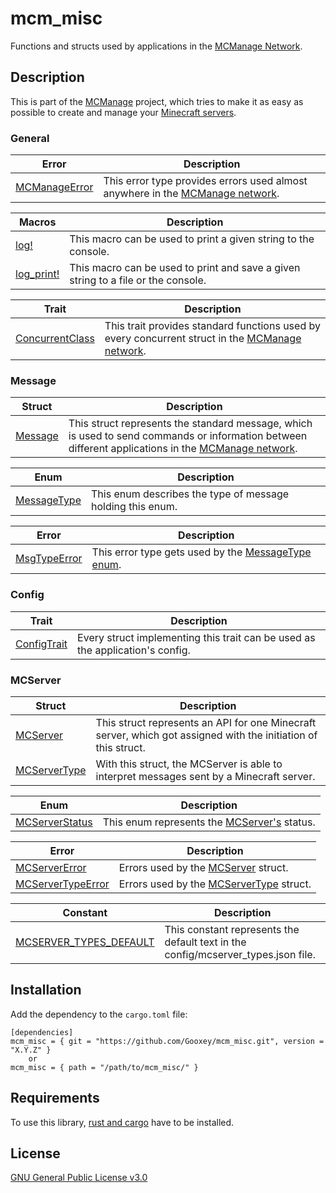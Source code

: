 # mcm_misc

Functions and structs used by applications in the [MCManage Network](https://github.com/Gooxey/MCManage.git).

## Description

This is part of the [MCManage](https://github.com/Gooxey/MCManage.git) project, which tries to make it as easy as possible to create and manage your [Minecraft servers](https://www.minecraft.net).

### General

| Error | Description |
|-|-|
| [MCManageError](./src/mcmanage_error.rs) | This error type provides errors used almost anywhere in the [MCManage network](https://github.com/Gooxey/MCManage.git). |

| Macros | Description |
|-|-|
| [log!](./src/log.rs)       | This macro can be used to print a given string to the console.                    |
| [log_print!](./src/log.rs) | This macro can be used to print and save a given string to a file or the console. |

| Trait | Description |
|-|-|
| [ConcurrentClass](./src/concurrent_class.rs) | This trait provides standard functions used by every concurrent struct in the [MCManage network](https://github.com/Gooxey/MCManage.git). |

### Message

| Struct | Description |
|-|-|
| [Message](./src/message/mod.rs) | This struct represents the standard message, which is used to send commands or information between different applications in the [MCManage network](https://github.com/Gooxey/MCManage.git). |

| Enum | Description |
|-|-|
| [MessageType](./src/message/message_type/mod.rs) | This enum describes the type of message holding this enum. |

| Error | Description |
|-|-|
| [MsgTypeError](./src/message/message_type/msg_type_error.rs) | This error type gets used by the [MessageType enum](./src/message/message_type/mod.rs). |

### Config

| Trait | Description |
|-|-|
| [ConfigTrait](./src/config_trait.rs) | Every struct implementing this trait can be used as the application's config. |

### MCServer

| Struct | Description |
|-|-|
| [MCServer](./src/mcserver_manager/mcserver/mod.rs)                        | This struct represents an API for one Minecraft server, which got assigned with the initiation of this struct. |
| [MCServerType](./src/mcserver_manager/mcserver/mcserver_type/mod.rs) | With this struct, the MCServer is able to interpret messages sent by a Minecraft server.                       |

| Enum | Description |
|-|-|
| [MCServerStatus](./src/mcserver_manager/mcserver/mcserver_status.rs) | This enum represents the [MCServer's](./src/mcserver_manager/mcserver/mod.rs) status. |

| Error | Description |
|-|-|
| [MCServerError](./src/mcserver_manager/mcserver/mcserver_error.rs)                             | Errors used by the [MCServer](./src/mcserver_manager/mcserver/mod.rs) struct.                        |
| [MCServerTypeError](./src/mcserver_manager/mcserver/mcserver_type/mcserver_type_error.rs) | Errors used by the [MCServerType](./src/mcserver_manager/mcserver/mcserver_type/mod.rs) struct. |

| Constant | Description |
|-|-|
| [MCSERVER_TYPES_DEFAULT](./src/mcserver_manager/mcserver/mcserver_type/mcserver_types_default.rs) | This constant represents the default text in the config/mcserver_types.json file. |

## Installation

Add the dependency to the `cargo.toml` file:

```text
[dependencies]
mcm_misc = { git = "https://github.com/Gooxey/mcm_misc.git", version = "X.Y.Z" }
    or
mcm_misc = { path = "/path/to/mcm_misc/" }
```

## Requirements

To use this library, [rust and cargo](https://www.rust-lang.org/tools/install) have to be installed.

## License

[GNU General Public License v3.0](https://choosealicense.com/licenses/gpl-3.0/)
